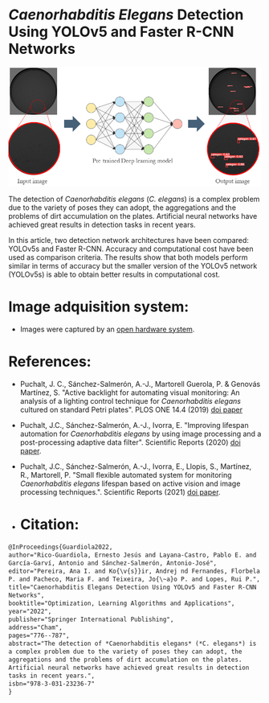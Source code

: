 # *Caenorhabditis Elegans* Detection Using YOLOv5 and Faster R-CNN Networks
![image](https://github.com/playanaC/YoloWorm_Detection/blob/main/pipeline.png)

The detection of *Caenorhabditis elegans* (*C. elegans*) is a complex problem due to the variety of poses they can adopt, the aggregations and the problems of dirt accumulation on the plates. Artificial neural networks have achieved great results in detection tasks in recent years.

In this article, two detection network architectures have been compared: YOLOv5s and Faster R-CNN. Accuracy and computational cost have been used as comparison criteria. The results show that both models perform similar in terms of accuracy but the smaller version of the YOLOv5 network (YOLOv5s) is able to obtain better results in computational cost.

# Image adquisition system:
- Images were captured by an [open hardware system](https://github.com/JCPuchalt/SiViS).


# References:
- Puchalt, J. C., Sánchez-Salmerón, A.-J., Martorell Guerola, P. & Genovás Martínez, S. "Active backlight for automating visual monitoring: An analysis of a lighting control technique for *Caenorhabditis elegans* cultured on standard Petri plates". PLOS ONE 14.4 (2019) [doi paper](https://doi.org/10.1371/journal.pone.0215548)

- Puchalt, J.C., Sánchez-Salmerón, A.-J., Ivorra, E. "Improving lifespan automation for *Caenorhabditis elegans* by using image processing and a post-processing adaptive data filter". Scientific Reports (2020) [doi paper](https://doi.org/10.1038/s41598-020-65619-4).

- Puchalt, J.C., Sánchez-Salmerón, A.-J., Ivorra, E., Llopis, S., Martínez, R., Martorell, P. "Small flexible automated system for monitoring *Caenorhabditis elegans* lifespan based on active vision and image processing techniques.". Scientific Reports (2021) [doi paper](https://doi.org/10.1038/s41598-021-91898-6).

- # Citation:
```
@InProceedings{Guardiola2022,
author="Rico-Guardiola, Ernesto Jesús and Layana-Castro, Pablo E. and García-Garví, Antonio and Sánchez-Salmerón, Antonio-José",
editor="Pereira, Ana I. and Ko{\v{s}}ir, Andrej nd Fernandes, Florbela P. and Pacheco, Maria F. and Teixeira, Jo{\~a}o P. and Lopes, Rui P.",
title="Caenorhabditis Elegans Detection Using YOLOv5 and Faster R-CNN Networks",
booktitle="Optimization, Learning Algorithms and Applications",
year="2022",
publisher="Springer International Publishing",
address="Cham",
pages="776--787",
abstract="The detection of *Caenorhabditis elegans* (*C. elegans*) is a complex problem due to the variety of poses they can adopt, the aggregations and the problems of dirt accumulation on the plates. Artificial neural networks have achieved great results in detection tasks in recent years.",
isbn="978-3-031-23236-7"
}
```
